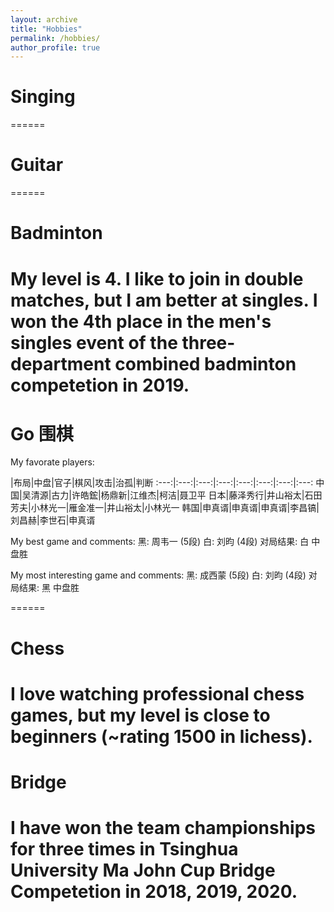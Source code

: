 ```yaml
---
layout: archive
title: "Hobbies"
permalink: /hobbies/
author_profile: true
---
```


Singing
======
======

Guitar
======
======

Badminton
======
My level is 4.
I like to join in double matches, but I am better at singles.
I won the 4th place in the men's singles event of the three-department combined badminton competetion in 2019.
======

Go 围棋
======
My favorate players:

|布局|中盘|官子|棋风|攻击|治孤|判断
:---:|:---:|:---:|:---:|:---:|:---:|:---:|:---:
中国|吴清源|古力|许皓鋐|杨鼎新|江维杰|柯洁|聂卫平
日本|藤泽秀行|井山裕太|石田芳夫|小林光一|雁金准一|井山裕太|小林光一
韩国|申真谞|申真谞|申真谞|李昌镐|刘昌赫|李世石|申真谞

My best game and comments:
黑: 周韦一 (5段)
白: 刘昀 (4段)
对局结果: 白 中盘胜

My most interesting game and comments:
黑: 成西蒙 (5段)
白: 刘昀 (4段)
对局结果: 黑 中盘胜

======

Chess
======
I love watching professional chess games, but my level is close to beginners (~rating 1500 in lichess).
======

Bridge
======
I have won the team championships for three times in Tsinghua University Ma John Cup Bridge Competetion in 2018, 2019, 2020.
======
